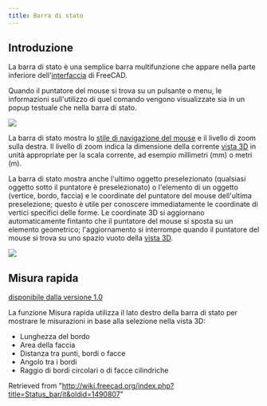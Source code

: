 ```yaml
---
title: Barra di stato
---
```

## Introduzione

La barra di stato è una semplice barra multifunzione che appare nella parte inferiore dell'[interfaccia](/Interface/it "Interface/it") di FreeCAD.

Quando il puntatore del mouse si trova su un pulsante o menu, le informazioni sull'utilizzo di quel comando vengono visualizzate sia in un popup testuale che nella barra di stato.

![](/images/FreeCAD_Status_bar.png)

La barra di stato mostra lo [stile di navigazione del mouse](/Mouse_navigation/it "Mouse navigation/it") e il livello di zoom sulla destra. Il livello di zoom indica la dimensione della corrente [vista 3D](/3D_view/it "3D view/it") in unità appropriate per la scala corrente, ad esempio millimetri (mm) o metri (m).

La barra di stato mostra anche l'ultimo oggetto preselezionato (qualsiasi oggetto sotto il puntatore è preselezionato) o l'elemento di un oggetto (vertice, bordo, faccia) e le coordinate del puntatore del mouse dell'ultima preselezione; questo è utile per conoscere immediatamente le coordinate di vertici specifici delle forme. Le coordinate 3D si aggiornano automaticamente fintanto che il puntatore del mouse si sposta su un elemento geometrico; l'aggiornamento si interrompe quando il puntatore del mouse si trova su uno spazio vuoto della [vista 3D](/3D_view/it "3D view/it").

![](/images/FreeCAD_Status_bar_selected.png)

## Misura rapida

[disponibile dalla versione 1.0](/Release_notes_1.0/it "Release notes 1.0/it")

La funzione Misura rapida utilizza il lato destro della barra di stato per mostrare le misurazioni in base alla selezione nella vista 3D:

* Lunghezza del bordo
* Area della faccia
* Distanza tra punti, bordi o facce
* Angolo tra i bordi
* Raggio di bordi circolari o di facce cilindriche

Retrieved from "<http://wiki.freecad.org/index.php?title=Status_bar/it&oldid=1490807>"